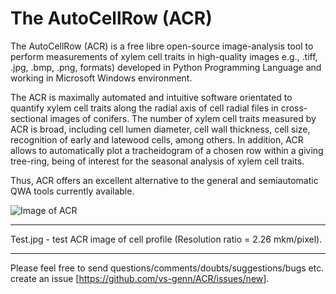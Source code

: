# The AutoCellRow (ACR)

The AutoCellRow (ACR) is a free libre open-source image-analysis tool to perform measurements of xylem cell traits in
high-quality images e.g., .tiff, .jpg, .bmp, .png, formats) developed in Python Programming Language and working in
Microsoft Windows environment.

The ACR is maximally automated and intuitive software orientated to quantify xylem cell traits along the radial axis of
cell radial files in cross-sectional images of conifers. The number of xylem cell traits measured by ACR is broad,
including cell lumen diameter, cell wall thickness, cell size, recognition of early and latewood cells, among others.
In addition, ACR allows to automatically plot a tracheidogram of a chosen row within a giving tree-ring, being of
interest for the seasonal analysis of xylem cell traits.

Thus, ACR offers an excellent alternative to the general and semiautomatic QWA tools currently available.

![Image of ACR](http://vs-genn.ru/acr/Figure_1.png)

----

 Test.jpg - test ACR image of cell profile (Resolution ratio = 2.26 mkm/pixel).
 
 ----
 
 Please feel free to send questions/comments/doubts/suggestions/bugs etc. create an issue [https://github.com/vs-genn/ACR/issues/new].
